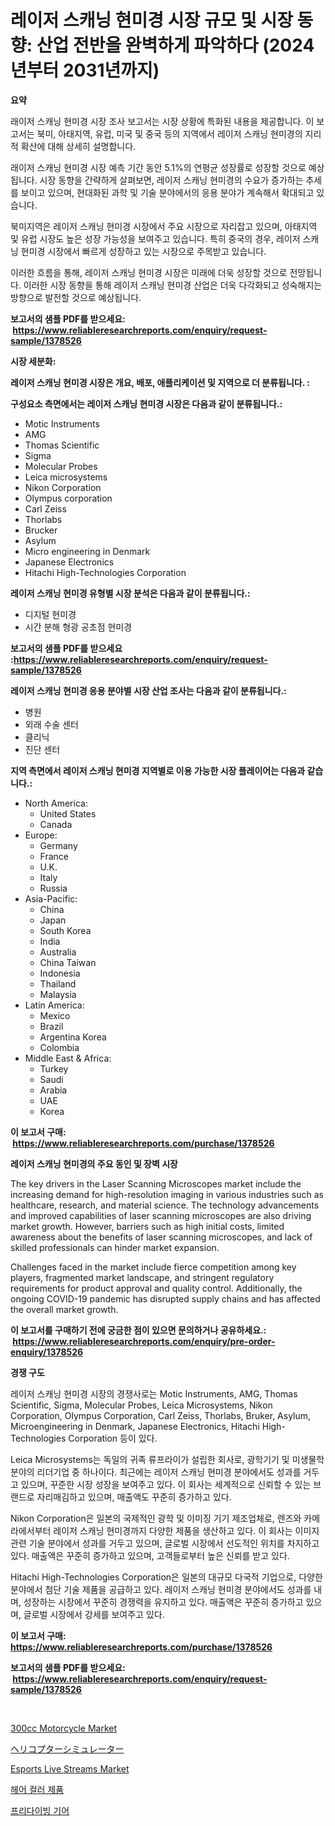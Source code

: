 <p><h1>레이저 스캐닝 현미경 시장 규모 및 시장 동향: 산업 전반을 완벽하게 파악하다 (2024년부터 2031년까지)</h1></p><p><strong>요약</strong></p>
<p><p>래이저 스캐닝 현미경 시장 조사 보고서는 시장 상황에 특화된 내용을 제공합니다. 이 보고서는 북미, 아태지역, 유럽, 미국 및 중국 등의 지역에서 레이저 스캐닝 현미경의 지리적 확산에 대해 상세히 설명합니다.</p><p>래이저 스캐닝 현미경 시장 예측 기간 동안 5.1%의 연평균 성장률로 성장할 것으로 예상됩니다. 시장 동향을 간략하게 살펴보면, 레이저 스캐닝 현미경의 수요가 증가하는 추세를 보이고 있으며, 현대화된 과학 및 기술 분야에서의 응용 분야가 계속해서 확대되고 있습니다.</p><p>북미지역은 레이저 스캐닝 현미경 시장에서 주요 시장으로 자리잡고 있으며, 아태지역 및 유럽 시장도 높은 성장 가능성을 보여주고 있습니다. 특히 중국의 경우, 레이저 스캐닝 현미경 시장에서 빠르게 성장하고 있는 시장으로 주목받고 있습니다.</p><p>이러한 흐름을 통해, 레이저 스캐닝 현미경 시장은 미래에 더욱 성장할 것으로 전망됩니다. 이러한 시장 동향을 통해 레이저 스캐닝 현미경 산업은 더욱 다각화되고 성숙해지는 방향으로 발전할 것으로 예상됩니다.</p></p>
<p><strong>보고서의 샘플 PDF를 받으세요: &nbsp;<a href="https://www.reliableresearchreports.com/enquiry/request-sample/1378526">https://www.reliableresearchreports.com/enquiry/request-sample/1378526</a></strong></p>
<p><strong>시장 세분화:</strong></p>
<p><strong> 레이저 스캐닝 현미경 시장은 개요, 배포, 애플리케이션 및 지역으로 더 분류됩니다. :</strong></p>
<p><strong>구성요소 측면에서는 레이저 스캐닝 현미경 시장은 다음과 같이 분류됩니다.:</strong></p>
<p><ul><li>Motic Instruments</li><li>AMG</li><li>Thomas Scientific</li><li>Sigma</li><li>Molecular Probes</li><li>Leica microsystems</li><li>Nikon Corporation</li><li>Olympus corporation</li><li>Carl Zeiss</li><li>Thorlabs</li><li>Brucker</li><li>Asylum</li><li>Micro engineering in Denmark</li><li>Japanese Electronics</li><li>Hitachi High-Technologies Corporation</li></ul></p>
<p><strong> 레이저 스캐닝 현미경 유형별 시장 분석은 다음과 같이 분류됩니다.:</strong></p>
<p><ul><li>디지털 현미경</li><li>시간 분해 형광 공초점 현미경</li></ul></p>
<p><strong>보고서의 샘플 PDF를 받으세요 :<a href="https://www.reliableresearchreports.com/enquiry/request-sample/1378526">https://www.reliableresearchreports.com/enquiry/request-sample/1378526</a></strong></p>
<p><strong> 레이저 스캐닝 현미경 응용 분야별 시장 산업 조사는 다음과 같이 분류됩니다.:</strong></p>
<p><ul><li>병원</li><li>외래 수술 센터</li><li>클리닉</li><li>진단 센터</li></ul></p>
<p><strong>지역 측면에서 레이저 스캐닝 현미경 지역별로 이용 가능한 시장 플레이어는 다음과 같습니다.:</strong></p>
<p><ul>
    <li>
        North America:
        <ul>
            <li>United States</li>
            <li>Canada</li>
        </ul>
    </li>
    <li>
        Europe:
        <ul>
            <li>Germany</li>
            <li>France</li>
            <li>U.K.</li>
            <li>Italy</li>
            <li>Russia</li>
        </ul>
    </li>
    <li>
        Asia-Pacific:
        <ul>
            <li>China</li>
            <li>Japan</li>
            <li>South Korea</li>
            <li>India</li>
            <li>Australia</li>
            <li>China Taiwan</li>
            <li>Indonesia</li>
            <li>Thailand</li>
            <li>Malaysia</li>
        </ul>
    </li>
    <li>
        Latin America:
        <ul>
            <li>Mexico</li>
            <li>Brazil</li>
            <li>Argentina Korea</li>
            <li>Colombia</li>
        </ul>
    </li>
    <li>
        Middle East & Africa:
        <ul>
            <li>Turkey</li>
            <li>Saudi</li>
            <li>Arabia</li>
            <li>UAE</li>
            <li>Korea</li>
        </ul>
    </li>
    </ul></p>
<p><strong>이 보고서 구매: &nbsp;<a href="https://www.reliableresearchreports.com/purchase/1378526">https://www.reliableresearchreports.com/purchase/1378526</a></strong></p>
<p><strong>레이저 스캐닝 현미경의 주요 동인 및 장벽 시장</strong></p>
<p><p>The key drivers in the Laser Scanning Microscopes market include the increasing demand for high-resolution imaging in various industries such as healthcare, research, and material science. The technology advancements and improved capabilities of laser scanning microscopes are also driving market growth. However, barriers such as high initial costs, limited awareness about the benefits of laser scanning microscopes, and lack of skilled professionals can hinder market expansion.</p><p>Challenges faced in the market include fierce competition among key players, fragmented market landscape, and stringent regulatory requirements for product approval and quality control. Additionally, the ongoing COVID-19 pandemic has disrupted supply chains and has affected the overall market growth.</p></p>
<p><strong>이 보고서를 구매하기 전에 궁금한 점이 있으면 문의하거나 공유하세요.: &nbsp;<a href="https://www.reliableresearchreports.com/enquiry/pre-order-enquiry/1378526">https://www.reliableresearchreports.com/enquiry/pre-order-enquiry/1378526</a></strong></p>
<p><strong>경쟁 구도</strong></p>
<p><p>레이저 스캐닝 현미경 시장의 경쟁사로는 Motic Instruments, AMG, Thomas Scientific, Sigma, Molecular Probes, Leica Microsystems, Nikon Corporation, Olympus Corporation, Carl Zeiss, Thorlabs, Bruker, Asylum, Microengineering in Denmark, Japanese Electronics, Hitachi High-Technologies Corporation 등이 있다. </p><p>Leica Microsystems는 독일의 귀족 류프라이가 설립한 회사로, 광학기기 및 미생물학 분야의 리더기업 중 하나이다. 최근에는 레이저 스캐닝 현미경 분야에서도 성과를 거두고 있으며, 꾸준한 시장 성장을 보여주고 있다. 이 회사는 세계적으로 신뢰할 수 있는 브랜드로 자리매김하고 있으며, 매출액도 꾸준히 증가하고 있다.</p><p>Nikon Corporation은 일본의 국제적인 광학 및 이미징 기기 제조업체로, 렌즈와 카메라에서부터 레이저 스캐닝 현미경까지 다양한 제품을 생산하고 있다. 이 회사는 이미지 관련 기술 분야에서 성과를 거두고 있으며, 글로벌 시장에서 선도적인 위치를 차지하고 있다. 매출액은 꾸준히 증가하고 있으며, 고객들로부터 높은 신뢰를 받고 있다.</p><p>Hitachi High-Technologies Corporation은 일본의 대규모 다국적 기업으로, 다양한 분야에서 첨단 기술 제품을 공급하고 있다. 레이저 스캐닝 현미경 분야에서도 성과를 내며, 성장하는 시장에서 꾸준히 경쟁력을 유지하고 있다. 매출액은 꾸준히 증가하고 있으며, 글로벌 시장에서 강세를 보여주고 있다.</p></p>
<p><strong>이 보고서 구매: &nbsp; <a href="https://www.reliableresearchreports.com/purchase/1378526">https://www.reliableresearchreports.com/purchase/1378526</a></strong></p>
<p><strong>보고서의 샘플 PDF를 받으세요: &nbsp;<a href="https://www.reliableresearchreports.com/enquiry/request-sample/1378526">https://www.reliableresearchreports.com/enquiry/request-sample/1378526</a></strong><strong></strong></p>
<p>&nbsp;</p>
<p><p><a href="https://issuu.com/reportprime-2/docs/300cc-motorcycle-market-size-2030.pptx">300cc Motorcycle Market</a></p><p><a href="https://medium.com/@alonzomoenrt8956/%E3%83%98%E3%83%AA%E3%82%B3%E3%83%97%E3%82%BF%E3%83%BC%E3%82%B7%E3%83%9F%E3%83%A5%E3%83%AC%E3%83%BC%E3%82%BF%E5%B8%82%E5%A0%B4%E3%81%AE%E5%88%86%E6%9E%90-%E3%82%B0%E3%83%AD%E3%83%BC%E3%83%90%E3%83%AB%E7%94%A3%E6%A5%AD%E3%81%AE%E5%B1%95%E6%9C%9B%E3%81%A8%E4%BA%88%E6%B8%AC-2024%E5%B9%B4%E3%81%8B%E3%82%892031%E5%B9%B4%E3%81%BE%E3%81%A7-8cfa507bb8be">ヘリコプターシミュレーター</a></p><p><a href="https://issuu.com/reportprime-2/docs/esports-live-streams-market-size-2030.pptx">Esports Live Streams Market</a></p><p><a href="https://github.com/vskv4779xr1/Market-Research-Report-List-1/blob/main/3756231599.md">헤어 컬러 제품</a></p><p><a href="https://github.com/xvz497517413/Market-Research-Report-List-1/blob/main/2456311598.md">프리다이빙 기어</a></p></p>